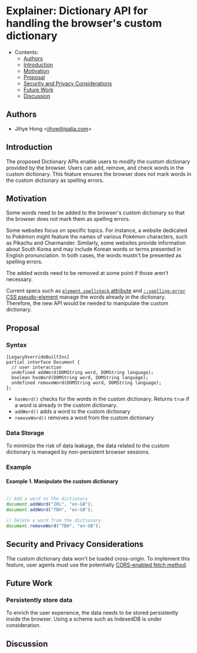 # Explainer: Dictionary API for handling the browser's custom dictionary

- Contents:
  - [Authors](#authors)
  - [Introduction](#introduction)
  - [Motivation](#motivation)
  - [Proposal](#proposal)
  - [Security and Privacy Considerations](#security)
  - [Future Work](#future)
  - [Discussion](#discuss)

## <a name="authors"></a> Authors

* Jihye Hong \<jihye@igalia.com\>

## <a name="introduction"></a> Introduction

The proposed Dictionary APIs enable users to modify the custom dictionary provided by the browser. Users can add, remove, and check words in the custom dictionary.
This feature ensures the browser does not mark words in the custom dictionary as spelling errors. 

## <a name="motivation"></a> Motivation

Some words need to be added to the browser's custom dictionary so that the browser does not mark them as spelling errors.

Some websites focus on specific topics. For instance, a website dedicated to Pokémon might feature the names of various Pokémon characters, such as Pikachu and Charmander. Similarly, some websites provide information about South Korea and may include Korean words or terms presented in English pronunciation. In both cases, the words mustn't be presented as spelling errors.

The added words need to be removed at some point if those aren't necessary.

Current specs such as [`element.spellcheck` attribute](https://html.spec.whatwg.org/multipage/interaction.html#attr-spellcheck) and [`::spelling-error` CSS pseudo-element](https://drafts.csswg.org/css-pseudo/#selectordef-spelling-error) manage the words already in the dictionary.
Therefore, the new API would be needed to manipulate the custom dictionary.

## <a name="proposal"></a> Proposal

### Syntax
```
[LegacyOverrideBuiltIns]
partial interface Document {
  // user interaction
  undefined addWord(DOMString word, DOMString language);
  boolean hasWord(DOMString word, DOMString language);
  undefined removeWord(DOMString word, DOMString language);
};
```

- `hasWord()` checks for the words in the custom dictionary. Returns `true` if a word is already in the custom dictionary.
- `addWord()` adds a word to the custom dictionary
- `removeWord()` removes a word from the custom dictionary


### Data Storage
To minimize the risk of data leakage, the data related to the custom dictionary is managed by non-persistent browser sessions.

### Example

#### Example 1. Manipulate the custom dictionary
```js

// Add a word to the dictionary
document.addWord("IRL", "en-GB");
document.addWord("TBH", "en-GB");

// Delete a word from the dictionary
document.removeWord("TBH", "en-GB");
```

## <a name="security"></a> Security and Privacy Considerations
The custom dictionary data won't be loaded cross-origin. To implement this feature, user agents must use the potentially [CORS-enabled fetch method](https://fetch.spec.whatwg.org/#http-cors-protocol).

## <a name="future"></a> Future Work
### Persistently store data
To enrich the user experience, the data needs to be stored persistently inside the browser.
Using a scheme such as IndexedDB is under consideration.

## <a name="discuss"></a> Discussion
